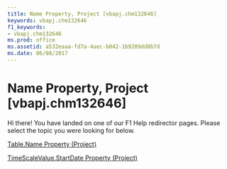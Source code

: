 ```yaml
---
title: Name Property, Project [vbapj.chm132646]
keywords: vbapj.chm132646
f1_keywords:
- vbapj.chm132646
ms.prod: office
ms.assetid: a532eaaa-fd7a-4aec-b042-1b9289dd8b7d
ms.date: 06/08/2017
---
```



# Name Property, Project [vbapj.chm132646]

Hi there! You have landed on one of our F1 Help redirector pages. Please select the topic you were looking for below.

[Table.Name Property (Project)](http://msdn.microsoft.com/library/d4b65bdb-9129-1025-f89b-370a68b166eb%28Office.15%29.aspx)

[TimeScaleValue.StartDate Property (Project)](http://msdn.microsoft.com/library/fdd70c48-7f07-f4dc-db93-ad46fb30a2bb%28Office.15%29.aspx)


